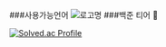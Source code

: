 ###사용가능언어
![로고명](https://img.shields.io/badge/JavaScript-#FCEF00.svg?&style=for-the-badge&logo=JavaScript&logoColor=yellow)
###백준 티어 👋

[![Solved.ac Profile](http://mazassumnida.wtf/api/v2/generate_badge?boj=zminsu5)](https://solved.ac/zminsu5/)
